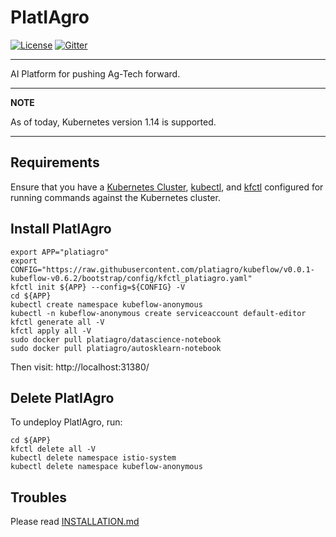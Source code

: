 # PlatIAgro

[![License](https://img.shields.io/badge/License-Apache%202.0-blue.svg)](https://opensource.org/licenses/Apache-2.0)
[![Gitter](https://badges.gitter.im/platiagro/community.svg)](https://gitter.im/platiagro/community?utm_source=badge&utm_medium=badge&utm_campaign=pr-badge)

----

AI Platform for pushing Ag-Tech forward.

---
**NOTE**

As of today, Kubernetes version 1.14 is supported.

---

## Requirements

Ensure that you have a [Kubernetes Cluster](https://kubernetes.io/docs/setup/), [kubectl](https://kubernetes.io/docs/tasks/tools/install-kubectl/#install-kubectl), and [kfctl](https://www.kubeflow.org/docs/started/getting-started/#installing-command-line-tools) configured for running commands against the Kubernetes cluster.

## Install PlatIAgro

```shell
export APP="platiagro"
export CONFIG="https://raw.githubusercontent.com/platiagro/kubeflow/v0.0.1-kubeflow-v0.6.2/bootstrap/config/kfctl_platiagro.yaml"
kfctl init ${APP} --config=${CONFIG} -V
cd ${APP}
kubectl create namespace kubeflow-anonymous
kubectl -n kubeflow-anonymous create serviceaccount default-editor
kfctl generate all -V
kfctl apply all -V
sudo docker pull platiagro/datascience-notebook
sudo docker pull platiagro/autosklearn-notebook
```

Then visit: http://localhost:31380/

## Delete PlatIAgro

To undeploy PlatIAgro, run:

```shell
cd ${APP}
kfctl delete all -V
kubectl delete namespace istio-system
kubectl delete namespace kubeflow-anonymous
```

## Troubles

Please read [INSTALLATION.md](https://github.com/platiagro/platiagro/blob/master/INSTALLATION.md)
